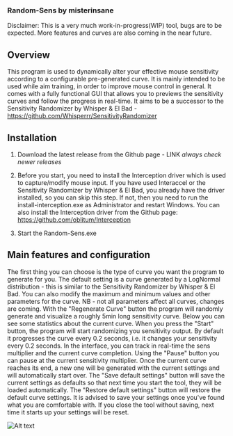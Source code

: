 ### Random-Sens by misterinsane
Disclaimer: This is a very much work-in-progress(WIP) tool, bugs are to be expected. More features and curves are also coming in the near future.
## Overview

This program is used to dynamically alter your effective mouse sensitivity according to a configurable pre-generated curve. It is mainly intended to be used while aim training,
in order to improve mouse control in general. It comes with a fully functional GUI that allows you to previews the sensitivity curves and follow the progress in real-time.
It aims to be a successor to the Sensitivity Randomizer by Whisper & El Bad - https://github.com/Whisperrr/SensitivityRandomizer

## Installation

1. Download the latest release from the Github page - LINK
*always check newer releases*

2. Before you start, you need to install the Interception driver which is used to capture/modify mouse input. If you have used Interaccel or the Sensitivity 
Randomizer by Whisper & El Bad, you already have the driver installed, so you can skip this step. If not, then you need to run the install-interception.exe 
as Administrator and restart Windows. You can also install the Interception driver from the Github page: https://github.com/oblitum/Interception

3. Start the Random-Sens.exe

## Main features and configuration

The first thing you can choose is the type of curve you want the program to generate for you. The default setting is a curve generated by a 
LogNormal distribution - this is similar to the Sensitivity Randomizer by Whisper & El Bad. You can also modify the maximum and minimum values
and other parameters for the curve. NB - not all parameters affect all curves, changes are coming. With the "Regenerate Curve" button the program 
will randomly generate and visualize a roughly 5min long sensitivity curve. Below you can see some statistics about the current curve. When you press 
the "Start" button, the program will start randomizing you sensitivity output. By default it progresses the curve every 0.2 seconds, i.e. it changes 
your sensitivity every 0.2 seconds. In the interface, you can track in real-time the sens multiplier and the current curve completion. Using the "Pause"
button you can pause at the current sensitivity multiplier. Once the current curve reaches its end, a new one will be generated with the current settings
and will automatically start over. The "Save default settings" button will save the current settings as defaults so that next time you start the tool, 
they will be loaded automatically. The "Restore default settings" button will restore the default curve settings. It is advised to save your settings
once you've found what you are comfortable with. If you close the tool without saving, next time it starts up your settings will be reset.

![Alt text](https://i.ibb.co/k5VbQf8/Random-sens.png "Random-sens")

